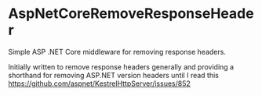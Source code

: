 # AspNetCoreRemoveResponseHeader
Simple ASP .NET Core middleware for removing response headers.

Initially written to remove response headers generally and providing a shorthand for removing ASP.NET version headers until I read this https://github.com/aspnet/KestrelHttpServer/issues/852
